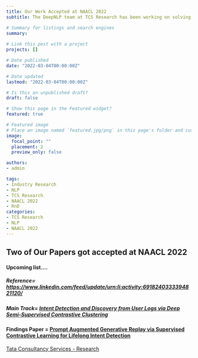 ```yaml
---
title: Our Work Accepted at NAACL 2022  
subtitle: The DeepNLP team at TCS Research has been working on solving problems for the next generation of conversational systems. Towards that end, I am happy to share the acceptance of our papers around incremental intent detection and novel intent discovery at NAACL 2022. 

# Summary for listings and search engines
summary:  
    
# Link this post with a project
projects: []

# Date published
date: "2022-03-04T00:00:00Z"

# Date updated
lastmod: "2022-03-04T00:00:00Z"

# Is this an unpublished draft?
draft: false

# Show this page in the Featured widget?
featured: true

# Featured image
# Place an image named `featured.jpg/png` in this page's folder and customize its options here.
image:
  focal_point: ""
  placement: 2
  preview_only: false

authors:
- admin

tags:
- Industry Research
- NLP
- TCS Research
- NAACL 2022
- RnD 
categories:
- TCS Research
- NLP 
- NAACL 2022
---
```

## **Two of Our Papers got accepted at NAACL 2022**
####  Upcoming list.... 
##### **Reference**= https://www.linkedin.com/feed/update/urn:li:activity:6918240333394821120/  
##### **Main Track**= [Intent Detection and Discovery from User Logs via Deep Semi-Supervised Contrastive Clustering](https://aclanthology.org/2022.naacl-main.134/)
#### **Findings Paper** = [Prompt Augmented Generative Replay via Supervised Contrastive Learning for Lifelong Intent Detection](https://aclanthology.org/2022.findings-naacl.84/)
[Tata Consultancy Services - Research](https://www.linkedin.com/showcase/tcs-research/) 

